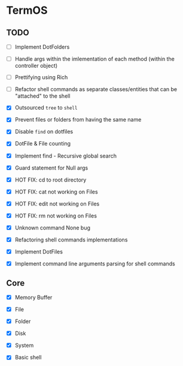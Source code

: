 # TermOS

## TODO
- [ ] Implement DotFolders
- [ ] Handle args within the imlementation of each method (within the controller object)
- [ ] Prettifying using Rich
- [ ] Refactor shell commands as separate classes/entities that can be "attached" to the shell

- [X] Outsourced `tree` to `shell`
- [X] Prevent files or folders from having the same name
- [X] Disable `find` on dotfiles
- [X] DotFile & File counting
- [X] Implement find - Recursive global search
- [X] Guard statement for Null args
- [X] HOT FIX: cd to root directory
- [X] HOT FIX: cat not working on Files
- [X] HOT FIX: edit not working on Files
- [X] HOT FIX: rm not working on Files
- [X] Unknown command None bug
- [X] Refactoring shell commands implementations
- [X] Implement DotFiles
- [X] Implement command line arguments parsing for shell commands

## Core
- [X] Memory Buffer
- [X] File
- [X] Folder
- [X] Disk
- [X] System
- [X] Basic shell


